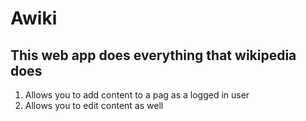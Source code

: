 # Awiki


## This web app does everything that wikipedia does


1. Allows you to add content to a pag as a logged in user
2. Allows you to edit content as well